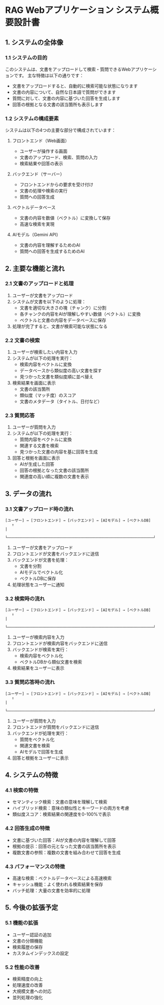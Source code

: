# RAG Webアプリケーション システム概要設計書

## 1. システムの全体像

### 1.1 システムの目的
このシステムは、文書をアップロードして検索・質問できるWebアプリケーションです。
主な特徴は以下の通りです：

- 文書をアップロードすると、自動的に検索可能な状態になります
- 文書の内容について、自然な日本語で質問ができます
- 質問に対して、文書の内容に基づいた回答を生成します
- 回答の根拠となる文書の該当箇所も表示します

### 1.2 システムの構成要素
システムは以下の4つの主要な部分で構成されています：

1. フロントエンド（Web画面）
   - ユーザーが操作する画面
   - 文書のアップロード、検索、質問の入力
   - 検索結果や回答の表示

2. バックエンド（サーバー）
   - フロントエンドからの要求を受け付け
   - 文書の処理や検索の実行
   - 質問への回答生成

3. ベクトルデータベース
   - 文書の内容を数値（ベクトル）に変換して保存
   - 高速な検索を実現

4. AIモデル（Gemini API）
   - 文書の内容を理解するためのAI
   - 質問への回答を生成するためのAI

## 2. 主要な機能と流れ

### 2.1 文書のアップロードと処理
1. ユーザーが文書をアップロード
2. システムが文書を以下のように処理：
   - 文書を適切な大きさの塊（チャンク）に分割
   - 各チャンクの内容をAIが理解しやすい数値（ベクトル）に変換
   - ベクトルと文書の内容をデータベースに保存
3. 処理が完了すると、文書が検索可能な状態になる

### 2.2 文書の検索
1. ユーザーが検索したい内容を入力
2. システムが以下の処理を実行：
   - 検索内容をベクトルに変換
   - データベースから類似度の高い文書を探す
   - 見つかった文書を類似度順に並べ替え
3. 検索結果を画面に表示
   - 文書の該当箇所
   - 類似度（マッチ度）のスコア
   - 文書のメタデータ（タイトル、日付など）

### 2.3 質問応答
1. ユーザーが質問を入力
2. システムが以下の処理を実行：
   - 質問内容をベクトルに変換
   - 関連する文書を検索
   - 見つかった文書の内容を基に回答を生成
3. 回答と根拠を画面に表示
   - AIが生成した回答
   - 回答の根拠となった文書の該当箇所
   - 関連度の高い順に複数の文書を表示

## 3. データの流れ

### 3.1 文書アップロード時の流れ
```
[ユーザー] → [フロントエンド] → [バックエンド] → [AIモデル] → [ベクトルDB]
   ↑                                                                    |
   └──────────────────────────────────────────────────────────────────┘
```

1. ユーザーが文書をアップロード
2. フロントエンドが文書をバックエンドに送信
3. バックエンドが文書を処理：
   - 文書を分割
   - AIモデルでベクトル化
   - ベクトルDBに保存
4. 処理状態をユーザーに通知

### 3.2 検索時の流れ
```
[ユーザー] → [フロントエンド] → [バックエンド] → [AIモデル] → [ベクトルDB]
   ↑                                                                    |
   └──────────────────────────────────────────────────────────────────┘
```

1. ユーザーが検索内容を入力
2. フロントエンドが検索内容をバックエンドに送信
3. バックエンドが検索を実行：
   - 検索内容をベクトル化
   - ベクトルDBから類似文書を検索
4. 検索結果をユーザーに表示

### 3.3 質問応答時の流れ
```
[ユーザー] → [フロントエンド] → [バックエンド] → [AIモデル] → [ベクトルDB]
   ↑                                                                    |
   └──────────────────────────────────────────────────────────────────┘
```

1. ユーザーが質問を入力
2. フロントエンドが質問をバックエンドに送信
3. バックエンドが処理を実行：
   - 質問をベクトル化
   - 関連文書を検索
   - AIモデルで回答を生成
4. 回答と根拠をユーザーに表示

## 4. システムの特徴

### 4.1 検索の特徴
- セマンティック検索：文書の意味を理解して検索
- ハイブリッド検索：意味の類似性とキーワードの両方を考慮
- 類似度スコア：検索結果の関連度を0-100%で表示

### 4.2 回答生成の特徴
- 文書に基づいた回答：AIが文書の内容を理解して回答
- 根拠の提示：回答の元となった文書の該当箇所を表示
- 複数文書の参照：複数の文書を組み合わせて回答を生成

### 4.3 パフォーマンスの特徴
- 高速な検索：ベクトルデータベースによる高速検索
- キャッシュ機能：よく使われる検索結果を保存
- バッチ処理：大量の文書を効率的に処理

## 5. 今後の拡張予定

### 5.1 機能の拡張
- ユーザー認証の追加
- 文書の分類機能
- 検索履歴の保存
- カスタムインデックスの設定

### 5.2 性能の改善
- 検索精度の向上
- 処理速度の改善
- 大規模文書への対応
- 並列処理の強化 